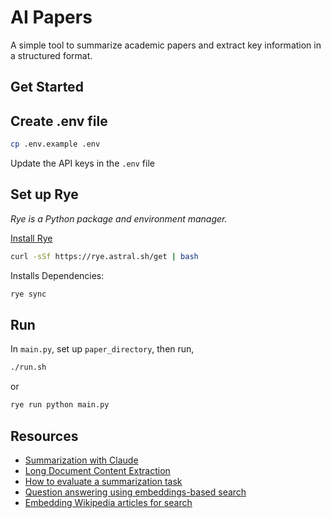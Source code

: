 # AI Papers

A simple tool to summarize academic papers and extract key information in a structured format.

## Get Started

## Create .env file

```bash
cp .env.example .env
```

Update the API keys in the `.env` file

## Set up Rye
*Rye is a Python package and environment manager.*

[Install Rye](https://rye.astral.sh/guide/installation/)
```bash
curl -sSf https://rye.astral.sh/get | bash
```

Installs Dependencies:
```bash
rye sync
```

## Run
In `main.py`, set up `paper_directory`, then run,

```bash
./run.sh
```
or 
```bash
rye run python main.py
```

## Resources
- [Summarization with Claude](https://github.com/anthropics/anthropic-cookbook/blob/main/skills/summarization/guide.ipynb)
- [Long Document Content Extraction](https://github.com/openai/openai-cookbook/blob/main/examples/Entity_extraction_for_long_documents.ipynb)
- [How to evaluate a summarization task](https://github.com/openai/openai-cookbook/blob/main/examples/evaluation/How_to_eval_abstractive_summarization.ipynb)
- [Question answering using embeddings-based search](https://github.com/openai/openai-cookbook/blob/main/examples/Question_answering_using_embeddings.ipynb)
- [Embedding Wikipedia articles for search](https://github.com/openai/openai-cookbook/blob/main/examples/Embedding_Wikipedia_articles_for_search.ipynb)